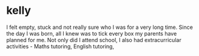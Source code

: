 # kelly
I felt empty, stuck and not really sure who I was for a very long time. Since the day I was born, all I knew was to tick every box my parents have planned for me. Not only did I attend school, I also had extracurricular activities - Maths tutoring, English tutoring, 

